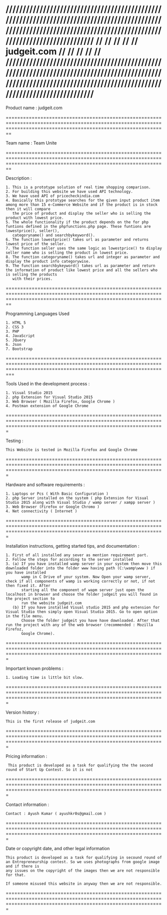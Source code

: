 ﻿////////////////////////////////////////////////////////////////////////////////////////////////////////////////////////////////////////////////////////////////////
//																																								  //
//																																							      //
//																				judgeit.com																		  //
//																																								  //
//																																								  //
////////////////////////////////////////////////////////////////////////////////////////////////////////////////////////////////////////////////////////////////////
====================================================================================================================================================================

Product name : judgeit.com

====================================================================================================================================================================

Team name	 : Team Unite

====================================================================================================================================================================

Description :
	
	1. This is a prototype solution of real time shopping comparison.
	2. For building this website we have used API technology.
	3. We have used API of pricecheckindia.com
	4. Basically this prototype searches for the given input product item among more than 15 e-Commerce Website and if the product is in stock then it will compare
	   the price of product and display the seller who is selling the product with lowest price.
	5. The whole functionality if the product depends on the for php funtions defined in the phpfunctions.php page. These funtions are lowestprice(), seller(), 
	   categoryname() and searchbykeyword().
	6. The function lowestprice() takes url as parameter and returns lowest price of the seller.
	7. The function seller uses the same logic as lowestprice() to display seller name who is selling the product in lowest price.
	8. The function categoryname() takes url and integer as parameter and display the product info categorywise.
	9. The function searchbykeyword() takes url as parameter and return the information of product like lowest price and all the sellers who is selling the products 
	   with their prices.

====================================================================================================================================================================

Programming Languages Used

	1. HTML 5
	2. CSS 3
	3. PHP
	4. JavaScript
	5. JQuery
	6. Json
	7. Bootstrap

=====================================================================================================================================================================

Tools Used in the development process :

	1. Visual Studio 2015 
	2. php Extension for Visual Studio 2015
	3. Web Browser ( Mozilla Firefox, Google Chrome )
	4. Postman extension of Google Chrome
	
===================================================================================================================================================================

Testing :

	This Website is tested in Mozilla Firefox and Google Chrome

===================================================================================================================================================================

Hardware and software requirements	:
	
	1. Laptops or Pcs ( With Basic Configuration )
	2. php Server installed on the system ( php Extension for Visual Studio 2015 along with Visual Studio / wamp server / xampp server )
	3. Web Browser (Firefox or Google Chromo )
	4. Net connectivity ( Internet )

===================================================================================================================================================================


Installation instructions, getting started tips, and documentation   :

	1. First of all installed any sever as mention requirement part.
	2. Follow the steps for according to the server installed 
	3. (a) If you have installed wamp server in your system then move this downloaded folder into the folder www having path (C:\wamp\www ) if you have installed
		   wamp in C Drive of your system. Now Open your wamp server, check if all components of wamp is working correctly or not, if not then fixed it. After 
		   starting all the component of wapm server just open the localhost in browser and choose the folder judgeit you will found in the project section to 
		   run the website judgeit.com
	   (b) If you have installed Visual studio 2015 and php extension for Visual Studio then simply open Visual Studio 2015. Go to open option in the file menu. 
	       Choose the folder judgeit you have have downloaded. After that run the project with any of the web browser (recommended : Mozilla Firefoz,
		   Google Chrome).

===================================================================================================================================================================

Important known problems	:
	
	1. Loading time is little bit slow.

===================================================================================================================================================================

Version history :
 
	This is the first release of judgeit.com

===================================================================================================================================================================

Pricing information :

	 This product is developed as a task for qualifying the the second round of Start Up Contest. So it is not 

===================================================================================================================================================================

Contact information	:

	Contact : Ayush Kumar ( ayushkr0s@gmail.com )
			  	
===================================================================================================================================================================

	
Date or copyright date, and other legal information		

	This product is developed as a task for qualifying in secound round of an Entrepreneurship contest. So we uses photographs from google image and if there is 
	any issues on the copyright of the images then we are not responsible for that.

	If someone misused this website in anyway then we are not responsible.

===================================================================================================================================================================
